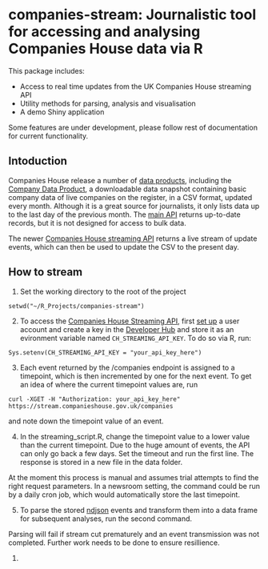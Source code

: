 # companies-stream: Journalistic tool for accessing and analysing Companies House data via R

This package includes:

- Access to real time updates from the UK Companies House streaming API
- Utility methods for parsing, analysis and visualisation
- A demo Shiny application

Some features are under development, please follow rest of documentation for current functionality.

## Intoduction

Companies House release a number of <a href="https://www.gov.uk/guidance/companies-house-data-products">data products</a>, including the <a href="http://download.companieshouse.gov.uk/en_output.html">Company Data Product</a>, a downloadable data snapshot containing basic company data of live companies on the register, in a CSV format, updated every month. Although it is a great source for journalists, it only lists data up to the last day of the previous month. The <a href="https://developer.companieshouse.gov.uk/api/docs/">main API</a> returns up-to-date records, but it is not designed for access to bulk data.

The newer <a href="https://developer.companieshouse.gov.uk/developer/applications">Companies House streaming API</a> returns a live stream of update events, which can then be used to update the CSV to the present day.

## How to stream

1. Set the working directory to the root of the project
```
setwd("~/R_Projects/companies-stream")
```

2. To access the <a href="https://developer-specs.companieshouse.gov.uk/streaming-api/guides/overview">Companies House Streaming API</a>, first <a href="https://developer.companieshouse.gov.uk/api/docs/index/gettingStarted/quickStart.html#createaccount">set up</a> a user account and create a key in the <a href="https://developer.companieshouse.gov.uk/developer/applications">Developer Hub</a> and store it as an evironment variable named <code>CH_STREAMING_API_KEY</code>. To do so via R, run:

```
Sys.setenv(CH_STREAMING_API_KEY = "your_api_key_here")
```

3. Each event returned by the /companies endpoint is assigned to a timepoint, which is then incremented by one for the next event. To get an idea of where the current timepoint values are, run
```
curl -XGET -H "Authorization: your_api_key_here" https://stream.companieshouse.gov.uk/companies
```
and note down the timepoint value of an event.

4. In the streaming_script.R, change the timepoint value to a lower value than the current timepoint. Due to the huge amount of events, the API can only go back a few days. Set the timeout and run the first line. The response is stored in a new file in the data folder.

At the moment this process is manual and assumes trial attempts to find the right request parameters. In a newsroom setting, the command could be run by a daily cron job, which would automatically store the last timepoint.


5. To parse the stored <a href="http://ndjson.org/">ndjson</a> events and transform them into a data frame for subsequent analyses, run the second command.

Parsing will fail if stream cut prematurely and an event transmission was not completed. Further work needs to be done to ensure resillience.



1. 

